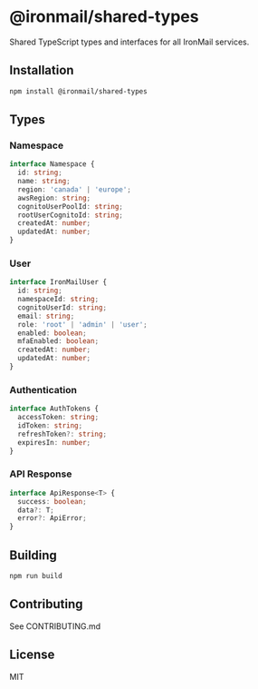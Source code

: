 # @ironmail/shared-types

Shared TypeScript types and interfaces for all IronMail services.

## Installation

```bash
npm install @ironmail/shared-types
```

## Types

### Namespace
```typescript
interface Namespace {
  id: string;
  name: string;
  region: 'canada' | 'europe';
  awsRegion: string;
  cognitoUserPoolId: string;
  rootUserCognitoId: string;
  createdAt: number;
  updatedAt: number;
}
```

### User
```typescript
interface IronMailUser {
  id: string;
  namespaceId: string;
  cognitoUserId: string;
  email: string;
  role: 'root' | 'admin' | 'user';
  enabled: boolean;
  mfaEnabled: boolean;
  createdAt: number;
  updatedAt: number;
}
```

### Authentication
```typescript
interface AuthTokens {
  accessToken: string;
  idToken: string;
  refreshToken?: string;
  expiresIn: number;
}
```

### API Response
```typescript
interface ApiResponse<T> {
  success: boolean;
  data?: T;
  error?: ApiError;
}
```

## Building

```bash
npm run build
```

## Contributing

See CONTRIBUTING.md

## License

MIT
